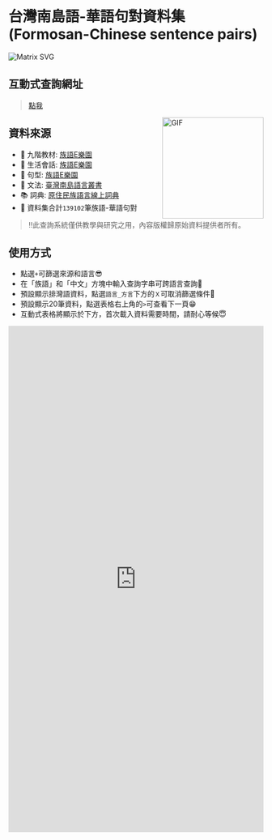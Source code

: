 # 台灣南島語-華語句對資料集(Formosan-Chinese sentence pairs)

![Matrix SVG](https://raw.githubusercontent.com/rodrigograca31/rodrigograca31/master/matrix.svg)

## 互動式查詢網址
> [點我](https://howard-haowen.github.io/Formosan-languages/)

<img align="right" height="200px" alt="GIF" src="https://i.pinimg.com/originals/e4/26/70/e426702edf874b181aced1e2fa5c6cde.gif" />

## 資料來源
- 🥅 九階教材: [族語E樂園](http://web.klokah.tw)
- 💬 生活會話: [族語E樂園](http://web.klokah.tw)
- 🧗 句型: [族語E樂園](http://web.klokah.tw)
- 🔭 文法: [臺灣南島語言叢書](https://alilin.apc.gov.tw/tw/)
- 📚 詞典: [原住民族語言線上詞典](https://e-dictionary.apc.gov.tw/Index.htm?fbclid=IwAR18XBJPj2xs7nhpPlIUZ-P3joQRGXx22rbVcUvp14ysQu6SdrWYvo7gWCc)
- 🎢 資料集合計`139102`筆族語-華語句對

>‼️此查詢系統僅供教學與研究之用，內容版權歸原始資料提供者所有。

## 使用方式
- 點選`+`可篩選來源和語言😎
- 在「族語」和「中文」方塊中輸入查詢字串可跨語言查詢🥳
- 預設顯示排灣語資料，點選`語言_方言`下方的`Ｘ`可取消篩選條件🧐
- 預設顯示20筆資料，點選表格右上角的`>`可查看下一頁😁
- 互動式表格將顯示於下方，首次載入資料需要時間，請耐心等候😇

<iframe referrerpolicy="no-referrer-when-downgrade" height="1000" width="100%" style="border:none;" src="https://view-awesome-table.com/-MJlx3iyg49vqwVF44rP/view?filterA=%E6%8E%92%E7%81%A3_%E5%8C%97"></iframe>
